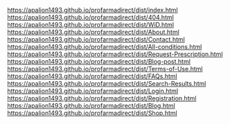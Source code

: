 https://apalion1493.github.io/profarmadirect/dist/index.html <br/>
https://apalion1493.github.io/profarmadirect/dist/404.html <br/>
https://apalion1493.github.io/profarmadirect/dist/WiD.html <br/>
https://apalion1493.github.io/profarmadirect/dist/About.html <br/>
https://apalion1493.github.io/profarmadirect/dist/Contact.html <br/>
https://apalion1493.github.io/profarmadirect/dist/All-conditions.html <br/>
https://apalion1493.github.io/profarmadirect/dist/Request-Prescription.html <br/>
https://apalion1493.github.io/profarmadirect/dist/Blog-post.html <br/>
https://apalion1493.github.io/profarmadirect/dist/Terms-of-Use.html <br/> 
https://apalion1493.github.io/profarmadirect/dist/FAQs.html <br/> 
https://apalion1493.github.io/profarmadirect/dist/Search-Results.html <br/> 
https://apalion1493.github.io/profarmadirect/dist/Login.html <br/> 
https://apalion1493.github.io/profarmadirect/dist/Registration.html <br/> 
https://apalion1493.github.io/profarmadirect/dist/Blog.html <br/> 
https://apalion1493.github.io/profarmadirect/dist/Shop.html <br/> 
